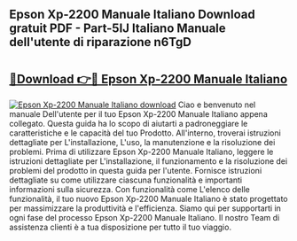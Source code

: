 ## Epson Xp-2200 Manuale Italiano Download gratuit PDF - Part-5IJ Italiano Manuale dell'utente di riparazione n6TgD

# <h2><a href="http://df99luu.blite.top/?on=Epson+Xp-2200+Manuale+Italiano">🔗Download 👉🔴 Epson Xp-2200 Manuale Italiano</a></h2>

[![Epson Xp-2200 Manuale Italiano download](https://i.imgur.com/lujVjoI.png)](http://df99luu.blite.top/?on=Epson+Xp-2200+Manuale+Italiano)
Ciao e benvenuto nel manuale Dell'utente per il tuo Epson Xp-2200 Manuale Italiano appena collegato. Questa guida ha lo scopo di aiutarti a padroneggiare le caratteristiche e le capacità del tuo Prodotto. All'interno, troverai istruzioni dettagliate per L'installazione, L'uso, la manutenzione e la risoluzione dei problemi. Prima di utilizzare Epson Xp-2200 Manuale Italiano, leggere le istruzioni dettagliate per L'installazione, il funzionamento e la risoluzione dei problemi del prodotto in questa guida per l'utente. Fornisce istruzioni dettagliate su come utilizzare ciascuna funzionalità e importanti informazioni sulla sicurezza. Con funzionalità come L'elenco delle funzionalità, il tuo nuovo Epson Xp-2200 Manuale Italiano è stato progettato per massimizzare la produttività e l'efficienza. Siamo qui per supportarti in ogni fase del processo Epson Xp-2200 Manuale Italiano. Il nostro Team di assistenza clienti è a tua disposizione per tutto il tuo viaggio.
